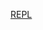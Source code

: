 [REPL](https://svelte-5-preview.vercel.app/#H4sIAAAAAAAAE21SQW6DMBD8ysrqIVFRkio3EiL1D72VHohZUqdmjex1lAjx9wqDAbU5gMTMznh2TCsqpdGJ9LMVVNQoUvHeNCIR_Gj6D3dDzSgS4Yy3skeOTlrV8CmnnFXdGMtQ4tl4kgiVNTXkYrONyGbQb64uF72gfzQySOOJIZuUq10C-91ufcipH6k8SVaGQJG0WCPxag1tMOAg3dwK7RFeM3jrJdzldNzOweh49syGwJDUSv5k7WTUheABdSm0C7fgMegGj-_9aeRL1MUDy-64_d6fRCJqU6pKYSlSth67ZOruz95zj1e37BDvY29V4TXDtO5UhyLFqtAJhJPH3fvihr0zeHFc8DQXegv8mHSeCIKZZ1WjhQzIa32IN2KRvaVY8CUeM3c-jQR80HGXjGR4u0lFeOeFMibu4YhJjYX9UDUaz6sQaR2pGNAhx4HVGrLTbJjzvOTStIttPYt3mbt5stbIjMLhh-Kcuv9X_dX9AsOjzOQyAwAA)
